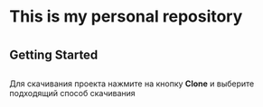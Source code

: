 # This is my personal repository <h1> 
## Getting Started <h2> 
 Для скачивания проекта нажмите на кнопку **Clone** и выберите подходящий способ скачивания
